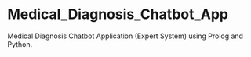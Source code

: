 # Medical_Diagnosis_Chatbot_App
Medical Diagnosis Chatbot Application (Expert System) using Prolog and Python.
